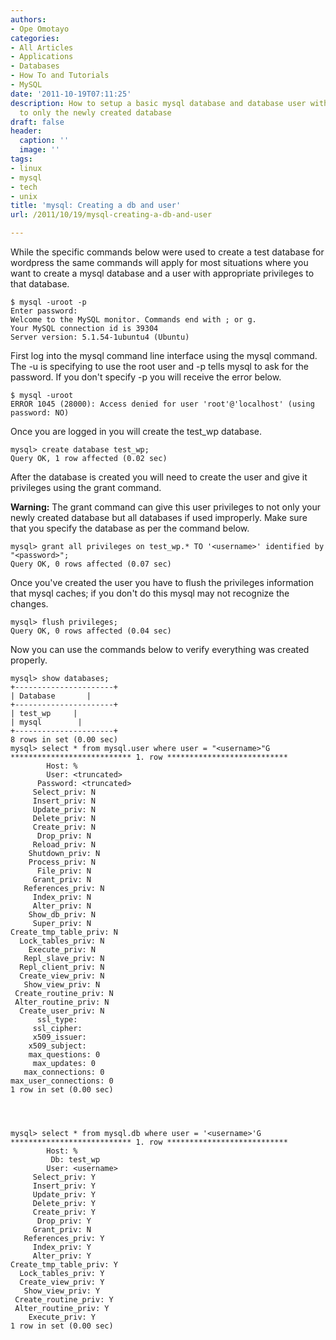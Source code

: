 ```yaml
---
authors:
- Ope Omotayo
categories:
- All Articles
- Applications
- Databases
- How To and Tutorials
- MySQL
date: '2011-10-19T07:11:25'
description: How to setup a basic mysql database and database user with privileges
  to only the newly created database
draft: false
header:
  caption: ''
  image: ''
tags:
- linux
- mysql
- tech
- unix
title: 'mysql: Creating a db and user'
url: /2011/10/19/mysql-creating-a-db-and-user

---
```


While the specific commands below were used to create a test database for wordpress the same commands will apply for most situations where you want to create a mysql database and a user with appropriate privileges to that database.

    $ mysql -uroot -p  
    Enter password:
    Welcome to the MySQL monitor. Commands end with ; or g.  
    Your MySQL connection id is 39304  
    Server version: 5.1.54-1ubuntu4 (Ubuntu)

First log into the mysql command line interface using the mysql command. The -u is specifying to use the root user and -p tells mysql to ask for the password. If you don't specify -p you will receive the error below.

    $ mysql -uroot  
    ERROR 1045 (28000): Access denied for user 'root'@'localhost' (using password: NO)

Once you are logged in you will create the test_wp database.

    mysql> create database test_wp;  
    Query OK, 1 row affected (0.02 sec)

After the database is created you will need to create the user and give it privileges using the grant command.

**Warning:** The grant command can give this user privileges to not only your newly created database but all databases if used improperly. Make sure that you specify the database as per the command below.

    mysql> grant all privileges on test_wp.* TO '<username>' identified by "<password>";  
    Query OK, 0 rows affected (0.07 sec)

Once you've created the user you have to flush the privileges information that mysql caches; if you don't do this mysql may not recognize the changes.

    mysql> flush privileges;  
    Query OK, 0 rows affected (0.04 sec)

Now you can use the commands below to verify everything was created properly.

    mysql> show databases;  
    +----------------------+  
    | Database       |  
    +----------------------+  
    | test_wp     |  
    | mysql        |  
    +----------------------+  
    8 rows in set (0.00 sec)  
    mysql> select * from mysql.user where user = "<username>"G  
    *************************** 1. row ***************************  
            Host: %  
            User: <truncated>  
          Password: <truncated>  
         Select_priv: N  
         Insert_priv: N  
         Update_priv: N  
         Delete_priv: N  
         Create_priv: N  
          Drop_priv: N  
         Reload_priv: N  
        Shutdown_priv: N  
        Process_priv: N  
          File_priv: N  
         Grant_priv: N  
       References_priv: N  
         Index_priv: N  
         Alter_priv: N  
        Show_db_priv: N  
         Super_priv: N  
    Create_tmp_table_priv: N  
      Lock_tables_priv: N  
        Execute_priv: N  
       Repl_slave_priv: N  
      Repl_client_priv: N  
      Create_view_priv: N  
       Show_view_priv: N  
     Create_routine_priv: N  
     Alter_routine_priv: N  
      Create_user_priv: N  
          ssl_type:  
         ssl_cipher:  
         x509_issuer:  
        x509_subject:  
        max_questions: 0  
         max_updates: 0  
       max_connections: 0  
    max_user_connections: 0  
    1 row in set (0.00 sec)




    mysql> select * from mysql.db where user = '<username>'G  
    *************************** 1. row ***************************  
            Host: %  
             Db: test_wp  
            User: <username>  
         Select_priv: Y  
         Insert_priv: Y  
         Update_priv: Y  
         Delete_priv: Y  
         Create_priv: Y  
          Drop_priv: Y  
         Grant_priv: N  
       References_priv: Y  
         Index_priv: Y  
         Alter_priv: Y  
    Create_tmp_table_priv: Y  
      Lock_tables_priv: Y  
      Create_view_priv: Y  
       Show_view_priv: Y  
     Create_routine_priv: Y  
     Alter_routine_priv: Y  
        Execute_priv: Y  
    1 row in set (0.00 sec)
